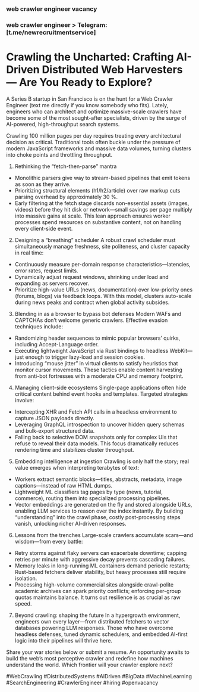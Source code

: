 ### web crawler engineer vacancy
### web crawler engineer > Telegram: [t.me/newrecruitmentservice]

# Crawling the Uncharted: Crafting AI-Driven Distributed Web Harvesters — Are You Ready to Explore?

A Series B startup in San Francisco is on the hunt for a Web Crawler Engineer (text me directly if you know somebody who fits). Lately, engineers who can architect and optimize massive-scale crawlers have become some of the most sought-after specialists, driven by the surge of AI-powered, high-throughput search systems.

Crawling 100 million pages per day requires treating every architectural decision as critical. Traditional tools often buckle under the pressure of modern JavaScript frameworks and massive data volumes, turning clusters into choke points and throttling throughput.

1. Rethinking the “fetch-then-parse” mantra
- Monolithic parsers give way to stream-based pipelines that emit tokens as soon as they arrive.
- Prioritizing structural elements (h1/h2/article) over raw markup cuts parsing overhead by approximately 30 %.
- Early filtering at the fetch stage discards non-essential assets (images, videos) before they hit disk or network—small savings per page multiply into massive gains at scale.
This lean approach ensures worker processes spend resources on substantive content, not on handling every client-side event.

2. Designing a “breathing” scheduler
A robust crawl scheduler must simultaneously manage freshness, site politeness, and cluster capacity in real time:
- Continuously measure per-domain response characteristics—latencies, error rates, request limits.
- Dynamically adjust request windows, shrinking under load and expanding as servers recover.
- Prioritize high-value URLs (news, documentation) over low-priority ones (forums, blogs) via feedback loops.
With this model, clusters auto-scale during news peaks and contract when global activity subsides.

3. Blending in as a browser to bypass bot defenses
Modern WAFs and CAPTCHAs don’t welcome generic crawlers. Effective evasion techniques include:
- Randomizing header sequences to mimic popular browsers’ quirks, including Accept-Language order.
- Executing lightweight JavaScript via Rust bindings to headless WebKit—just enough to trigger lazy-load and session cookies.
- Introducing “mouse jitter” in virtual clients to satisfy heuristics that monitor cursor movements.
These tactics enable content harvesting from anti-bot fortresses with a moderate CPU and memory footprint.

4. Managing client-side ecosystems
Single-page applications often hide critical content behind event hooks and templates. Targeted strategies involve:
- Intercepting XHR and Fetch API calls in a headless environment to capture JSON payloads directly.
- Leveraging GraphQL introspection to uncover hidden query schemas and bulk-export structured data.
- Falling back to selective DOM snapshots only for complex UIs that refuse to reveal their data models.
This focus dramatically reduces rendering time and stabilizes cluster throughput.

5. Embedding intelligence at ingestion
Crawling is only half the story; real value emerges when interpreting terabytes of text:
- Workers extract semantic blocks—titles, abstracts, metadata, image captions—instead of raw HTML dumps.
- Lightweight ML classifiers tag pages by type (news, tutorial, commerce), routing them into specialized processing pipelines.
- Vector embeddings are generated on the fly and stored alongside URLs, enabling LLM services to reason over the index instantly.
By building “understanding” into the crawl phase, costly post-processing steps vanish, unlocking richer AI-driven responses.

6. Lessons from the trenches
Large-scale crawlers accumulate scars—and wisdom—from every battle:
- Retry storms against flaky servers can exacerbate downtime; capping retries per minute with aggressive decay prevents cascading failures.
- Memory leaks in long-running ML containers demand periodic restarts; Rust-based fetchers deliver stability, but heavy processes still require isolation.
- Processing high-volume commercial sites alongside crawl-polite academic archives can spark priority conflicts; enforcing per-group quotas maintains balance.
It turns out resilience is as crucial as raw speed.

7. Beyond crawling: shaping the future
In a hypergrowth environment, engineers own every layer—from distributed fetchers to vector databases powering LLM responses. Those who have overcome headless defenses, tuned dynamic schedulers, and embedded AI-first logic into their pipelines will thrive here.

Share your war stories below or submit a resume. An opportunity awaits to build the web’s most perceptive crawler and redefine how machines understand the world. Which frontier will your crawler explore next?

#WebCrawling #DistributedSystems #AIDriven #BigData #MachineLearning #SearchEngineering #CrawlerEngineer #hiring #openvacancy
